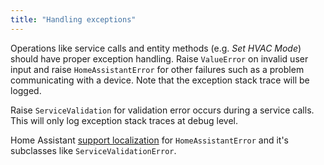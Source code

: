 ```yaml
---
title: "Handling exceptions"
---
```





Operations like service calls and entity methods (e.g. *Set HVAC Mode*) should have proper exception handling. Raise `ValueError` on invalid user input and raise `HomeAssistantError` for other failures such as a problem communicating with a device. Note that the exception stack trace will be logged.

Raise `ServiceValidation` for validation error occurs during a service calls. This will only log exception stack traces at debug level.

Home Assistant [support localization](/docs/internationalization/core/#exceptions) for `HomeAssistantError` and it's subclasses like `ServiceValidationError`.
